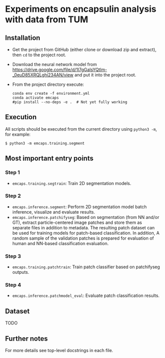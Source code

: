 # Experiments on encapsulin analysis with data from TUM


## Installation

- Get the project from GitHub (either clone or download zip and extract), then `cd` to the project root.

- Download the neural network model from https://drive.google.com/file/d/1I7gGaIsYQtlm-_0euD85XRQLghi234AN/view and put it into the project root.

- From the project directory execute:

    ```
    conda env create -f environment.yml
    conda activate emcaps
    #pip install --no-deps -e .  # Not yet fully working
    ```


## Execution

All scripts should be executed from the current directory using `python3 -m`, for example:

    $ python3 -m emcaps.training.segment



## Most important entry points

### Step 1

- `emcaps.training.segtrain`: Train 2D segmentation models.

### Step 2

- `emcaps.inference.segment`: Perform 2D segmentation model batch inference, visualize and evaluate results.
- `emcaps.inference.patchifyseg`: Based on segmentation (from NN and/or GT), extract particle-centered image patches and store them as separate files in addition to metadata. The resulting patch dataset can be used for training models for patch-based classification. In addition, A random sample of the validation patches is prepared for evaluation of human and NN-based classification evaluation.

### Step 3

- `emcaps.training.patchtrain`: Train patch classifier based on patchifyseg outputs.

### Step 4

- `emcaps.inference.patchmodel_eval`: Evaluate patch classification results.


## Dataset

TODO


## Further notes

For more details see top-level docstrings in each file.
